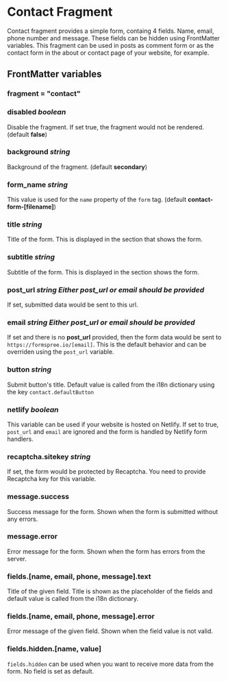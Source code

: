 # Contact Fragment

Contact fragment provides a simple form, containg 4 fields. Name, email, phone number and message. These fields can be hidden using FrontMatter variables. This fragment can be used in posts as comment form or as the contact form in the about or contact page of your website, for example.

## FrontMatter variables

### fragment = "contact"
### disabled *boolean*
Disable the fragment. If set true, the fragment would not be rendered. (default **false**)
### background *string*
Background of the fragment. (default **secondary**)
### form_name *string*
This value is used for the `name` property of the `form` tag. (default **contact-form-[filename]**)
### title *string*
Title of the form. This is displayed in the section that shows the form.
### subtitle *string*
Subtitle of the form. This is displayed in the section shows the form.
### post_url *string* *Either **post_url** or **email** should be provided*
If set, submitted data would be sent to this url.
### email *string* *Either **post_url** or **email** should be provided*
If set and there is no **post_url** provided, then the form data would be sent to `https://formspree.io/[email]`. This is the default behavior and can be overriden using the `post_url` variable.
### button *string*
Submit button's title. Default value is called from the i18n dictionary using the key `contact.defaultButton`
### netlify *boolean*
This variable can be used if your website is hosted on Netlify. If set to true, `post_url` and `email` are ignored and the form is handled by Netlify form handlers.
### recaptcha.sitekey *string*
If set, the form would be protected by Recaptcha. You need to provide Recaptcha key for this variable.
### message.success
Success message for the form. Shown when the form is submitted without any errors.
### message.error
Error message for the form. Shown when the form has errors from the server.
### fields.[name, email, phone, message].text
Title of the given field. Title is shown as the placeholder of the fields and default value is called from the i18n dictionary.
### fields.[name, email, phone, message].error
Error message of the given field. Shown when the field value is not valid.
### fields.hidden.[name, value]
`fields.hidden` can be used when you want to receive more data from the form. No field is set as default.
